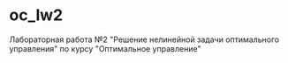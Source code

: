 # oc_lw2
Лабораторная работа №2 "Решение нелинейной задачи оптимального управления" по курсу "Оптимальное управление"
